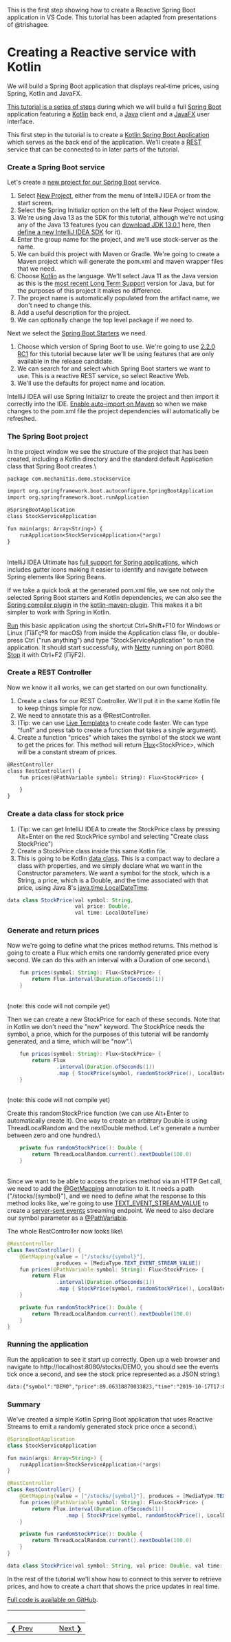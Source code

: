 This is the first step showing how to create a Reactive Spring Boot application in VS Code. This tutorial has been adapted from presentations of @trishagee.

# Creating a Reactive service with Kotlin

We will build a Spring Boot application that displays real-time
prices, using Spring, Kotlin and JavaFX.

[This tutorial is a series of
steps](https://blog.jetbrains.com/idea/tag/tutorial-reactive-spring/)
during which we will build a full [Spring
Boot](https://spring.io/projects/spring-boot) application featuring a
[Kotlin](https://kotlinlang.org/) back end, a
[Java](https://jdk.java.net/13/) client and a
[JavaFX](https://openjfx.io/) user interface.

This first step in the tutorial is to create a [Kotlin Spring Boot
Application](https://spring.io/guides/tutorials/spring-boot-kotlin/)
which serves as the back end of the application. We'll create a
[REST](https://en.wikipedia.org/wiki/Representational_state_transfer)
service that can be connected to in later parts of the tutorial.

### Create a Spring Boot service

Let's create a [new project for our Spring
Boot](https://www.jetbrains.com/help/idea/spring-boot.html#create-spring-boot-project)
service.

1.  Select [New
    Project](https://www.jetbrains.com/help/idea/new-project-wizard.html),
    either from the menu of IntelliJ IDEA or from the start screen.
2.  Select the Spring Initializr option on the left of the New Project
    window.
3.  We're using Java 13 as the SDK for this tutorial, although we're not
    using any of the Java 13 features (you can [download JDK
    13.0.1](http://jdk.java.net/13/) here, then [define a new IntelliJ
    IDEA SDK](https://www.jetbrains.com/help/idea/sdk.html#define-sdk)
    for it).
4.  Enter the group name for the project, and we'll use stock-server as
    the name.
5.  We can build this project with Maven or Gradle. We're going to
    create a Maven project which will generate the pom.xml and maven
    wrapper files that we need.
6.  Choose [Kotlin](https://kotlinlang.org/) as the language. We'll
    select Java 11 as the Java version as this is the [most recent Long
    Term
    Support](https://blog.jetbrains.com/idea/2018/09/using-java-11-in-production-important-things-to-know/)
    version for Java, but for the purposes of this project it makes no
    difference.
7.  The project name is automatically populated from the artifact name,
    we don't need to change this.
8.  Add a useful description for the project.
9.  We can optionally change the top level package if we need to.

Next we select the [Spring Boot
Starters](https://github.com/spring-projects/spring-boot/tree/master/spring-boot-project/spring-boot-starters)
we need.

1.  Choose which version of Spring Boot to use. We're going to use
    [2.2.0
    RC1](https://spring.io/blog/2019/10/03/spring-boot-2-2-0-rc1-has-been-released)
    for this tutorial because later we'll be using features that are
    only available in the release candidate.
2.  We can search for and select which Spring Boot starters we want to
    use. This is a reactive REST service, so select Reactive Web.
3.  We'll use the defaults for project name and location.

IntelliJ IDEA will use Spring Initializr to create the project and then
import it correctly into the IDE. [Enable auto-import on
Maven](https://www.jetbrains.com/help/idea/maven-importing.html#auto_import)
so when we make changes to the pom.xml file the project dependencies
will automatically be refreshed.

### The Spring Boot project

In the project window we see the structure of the project that has been
created, including a Kotlin directory and the standard default
Application class that Spring Boot creates.\

``` default
package com.mechanitis.demo.stockservice

import org.springframework.boot.autoconfigure.SpringBootApplication
import org.springframework.boot.runApplication

@SpringBootApplication
class StockServiceApplication

fun main(args: Array<String>) {
    runApplication<StockServiceApplication>(*args)
}
```

\
IntelliJ IDEA Ultimate has [full support for Spring
applications](https://www.jetbrains.com/help/idea/spring-support.html),
which includes gutter icons making it easier to identify and navigate
between Spring elements like Spring Beans.

If we take a quick look at the generated pom.xml file, we see not only
the selected Spring Boot starters and Kotlin dependencies, we can also
see the [Spring compiler
plugin](https://kotlinlang.org/docs/reference/compiler-plugins.html#spring-support)
in the
[kotlin-maven-plugin](https://kotlinlang.org/docs/reference/using-maven.html).
This makes it a bit simpler to work with Spring in Kotlin.

[Run](https://www.jetbrains.com/help/idea/running-applications.html)
this basic application using the shortcut Ctrl+Shift+F10 for Windows or
Linux (ΓîâΓçºR for macOS) from inside the Application class file, or
double-press Ctrl ("run anything") and type "StockServiceApplication" to
run the application. It should start successfully, with
[Netty](https://netty.io/) running on port 8080.
[Stop](https://www.jetbrains.com/help/idea/stopping-and-pausing-applications.html)
it with Ctrl+F2 (ΓîÿF2).

### Create a REST Controller

Now we know it all works, we can get started on our own functionality.

1.  Create a class for our REST Controller. We'll put it in the same
    Kotlin file to keep things simple for now.
2.  We need to annotate this as a \@RestController.
3.  (Tip: we can use [Live
    Templates](https://www.jetbrains.com/help/idea/using-live-templates.html)
    to create code faster. We can type "fun1" and press tab to create a
    function that takes a single argument).
4.  Create a function "prices" which takes the symbol of the stock we
    want to get the prices for. This method will return
    [Flux](https://projectreactor.io/docs/core/release/api/reactor/core/publisher/Flux.html)\<StockPrice>,
    which will be a constant stream of prices.

``` default
@RestController
class RestController() {
    fun prices(@PathVariable symbol: String): Flux<StockPrice> {

    }
}
```

### Create a data class for stock price

1.  (Tip: we can get IntelliJ IDEA to create the StockPrice class by
    pressing Alt+Enter on the red StockPrice symbol and selecting
    "Create class StockPrice")
2.  Create a StockPrice class inside this same Kotlin file.
3.  This is going to be Kotlin [data
    class](https://kotlinlang.org/docs/reference/data-classes.html#data-classes).
    This is a compact way to declare a class with properties, and we
    simply declare what we want in the Constructor parameters. We want a
    symbol for the stock, which is a String, a price, which is a Double,
    and the time associated with that price, using Java 8's
    [java.time.LocalDateTime](https://docs.oracle.com/javase/8/docs/api/java/time/LocalDateTime.html).

``` java
data class StockPrice(val symbol: String,
                      val price: Double,
                      val time: LocalDateTime)
```

### Generate and return prices

Now we're going to define what the prices method returns. This method is
going to create a Flux which emits one randomly generated price every
second. We can do this with an interval with a Duration of one second.\

``` java
    fun prices(symbol: String): Flux<StockPrice> {
        return Flux.interval(Duration.ofSeconds(1))
    }
```

\
(note: this code will not compile yet)

Then we can create a new StockPrice for each of these seconds. Note that
in Kotlin we don't need the "new" keyword. The StockPrice needs the
symbol, a price, which for the purposes of this tutorial will be
randomly generated, and a time, which will be "now".\

``` java
    fun prices(symbol: String): Flux<StockPrice> {
        return Flux
                .interval(Duration.ofSeconds(1))
                .map { StockPrice(symbol, randomStockPrice(), LocalDateTime.now()) }
    }
```

\
(note: this code will not compile yet)

Create this randomStockPrice function (we can use Alt+Enter to
automatically create it). One way to create an arbitrary Double is using
ThreadLocalRandom and the nextDouble method. Let's generate a number
between zero and one hundred.\

``` java
    private fun randomStockPrice(): Double {
        return ThreadLocalRandom.current().nextDouble(100.0)
    }
```

\
Since we want to be able to access the prices method via an HTTP Get
call, we need to add the
[\@GetMapping](https://docs.spring.io/spring-framework/docs/current/javadoc-api/org/springframework/web/bind/annotation/GetMapping.html)
annotation to it. It needs a path ("/stocks/{symbol}"), and we need to
define what the response to this method looks like, we're going to use
[TEXT_EVENT_STREAM_VALUE](https://docs.spring.io/spring/docs/current/javadoc-api/org/springframework/http/MediaType.html#TEXT_EVENT_STREAM_VALUE)
to create a [server-sent
events](https://en.wikipedia.org/wiki/Server-sent_events) streaming
endpoint. We need to also declare our symbol parameter as a
[\@PathVariable](https://docs.spring.io/spring/docs/current/javadoc-api/org/springframework/web/bind/annotation/PathVariable.html).

The whole RestController now looks like\

``` java
@RestController
class RestController() {
    @GetMapping(value = ["/stocks/{symbol}"],
                produces = [MediaType.TEXT_EVENT_STREAM_VALUE])
    fun prices(@PathVariable symbol: String): Flux<StockPrice> {
        return Flux
                .interval(Duration.ofSeconds(1))
                .map { StockPrice(symbol, randomStockPrice(), LocalDateTime.now()) }
    }

    private fun randomStockPrice(): Double {
        return ThreadLocalRandom.current().nextDouble(100.0)
    }
}
```

### Running the application

Run the application to see it start up correctly. Open up a web browser
and navigate to http://localhost:8080/stocks/DEMO, you should see the
events tick once a second, and see the stock price represented as a JSON
string:\

``` default
data:{"symbol":"DEMO","price":89.06318870033823,"time":"2019-10-17T17:00:25.506109"}
```

### Summary

We've created a simple Kotlin Spring Boot application that uses Reactive
Streams to emit a randomly generated stock price once a second.\

``` java
@SpringBootApplication
class StockServiceApplication

fun main(args: Array<String>) {
    runApplication<StockServiceApplication>(*args)
}

@RestController
class RestController() {
    @GetMapping(value = ["/stocks/{symbol}"], produces = [MediaType.TEXT_EVENT_STREAM_VALUE])
    fun prices(@PathVariable symbol: String): Flux<StockPrice> {
        return Flux.interval(Duration.ofSeconds(1))
                   .map { StockPrice(symbol, randomStockPrice(), LocalDateTime.now()) }
    }

    private fun randomStockPrice(): Double {
        return ThreadLocalRandom.current().nextDouble(100.0)
    }
}

data class StockPrice(val symbol: String, val price: Double, val time: LocalDateTime)
```

In the rest of the tutorial we'll show how to connect to this server to
retrieve prices, and how to create a chart that shows the price updates
in real time.

[Full code is available on
GitHub](https://github.com/trishagee/jb-stock-service).


&nbsp; | &nbsp; | &nbsp; | &nbsp;
----|----|----|----
[&#10094; Prev](./README.md)| &nbsp; | &nbsp; | &nbsp;[Next &#10095;](./STEPTWO.md)